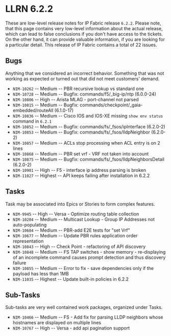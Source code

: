 # LLRN 6.2.2

These are low-level release notes for IP Fabric release `6.2.2`. Please note, that this page contains very low-level information about the actual release, which can lead to false conclusions if you don't have access to the tickets. On the other hand, it can provide valuable information, if you are looking for a particular detail. This release of IP Fabric contains a total of 22 issues.

## Bugs

Anything that we considered an incorrect behavior. Something that was not working as expected or turned out that did not meet customers' demand.

- `NIM-10262` -- Medium -- PBR recursive lookup vs standard one
- `NIM-10728` -- Medium -- Bugfix: commands/f5/_big-ip/ntp (6.0.0-24)
- `NIM-10806` -- High -- Arista MLAG - port-channel not parsed
- `NIM-10815` -- Medium -- Bugfix: commands/checkpoint/_gaia-embedded/routeAll (6.1.0-17)
- `NIM-10836` -- Medium -- Cisco IOS and IOS-XE missing `show env status` command in `6.2.1`
- `NIM-10852` -- Medium -- Bugfix: commands/fs/_fsos/ipInterface (6.2.0-2)
- `NIM-10853` -- Medium -- Bugfix: commands/fs/_fsos/lldpNeighbor (6.2.0-2)
- `NIM-10857` -- Medium -- ACLs stop processing when ACL entry is on 2 lines
- `NIM-10868` -- Medium -- PBR set vrf - VRF not taken into account
- `NIM-10875` -- Medium -- Bugfix: commands/fs/_fsos/lldpNeighborsDetail (6.2.0-2)
- `NIM-10901` -- High -- F5 - interface ip address parsing is broken
- `NIM-11027` -- Highest -- API keeps failing after installation in 6.2.2

## Tasks

Task may be associated into Epics or Stories to form complex features.

- `NIM-9945` -- High -- Versa - Optimize routing table collection
- `NIM-10204` -- Medium -- Multicast Lookup - Group IP Addresses not auto-populating
- `NIM-10604` -- Medium -- PBR-add E2E tests for "set Vrf"
- `NIM-10677` -- Medium -- Update PBR rules application order representation
- `NIM-10843` -- High -- Check Point - refactoring of API discovery
- `NIM-10848` -- Medium -- FS TAP switches - show memory - re-displaying of an incomplete command causes prompt detection and thus discovery failure
- `NIM-10855` -- Medium -- Error to fix - save dependencies only if the payload has less than 1MB
- `NIM-11035` -- Highest -- Update built-in policies in 6.2.2

## Sub-Tasks

Sub-tasks are very well contained work packages, organized under Tasks.

- `NIM-10466` -- Medium -- FS - Add fix for parsing LLDP neighbors whose hostnames are displayed on multiple lines
- `NIM-10767` -- High -- Versa - add api pagination support
